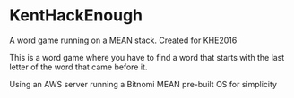 # KentHackEnough
A word game running on a MEAN stack. Created for KHE2016

This is a word game where you have to find a word that starts with the last letter of the word that came before it.

Using an AWS server running a Bitnomi MEAN pre-built OS for simplicity
